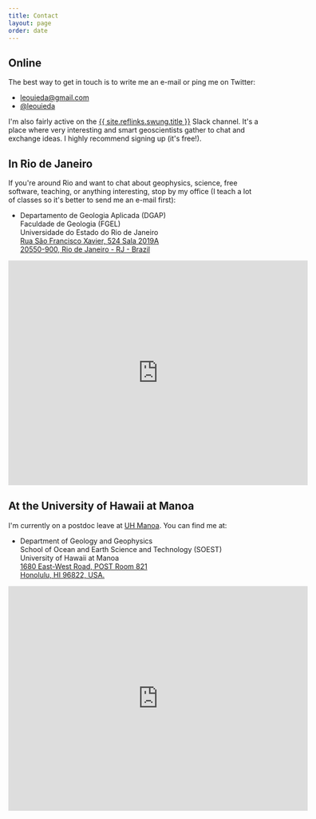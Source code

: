 ```yaml
---
title: Contact
layout: page
order: date
---
```


<div class="row">

<div class="col-md-6">

<h2>Online</h2>

The best way to get in touch is to write me an e-mail or ping me on Twitter:

<ul class="fa-ul contact">
    <li><i class="fa-li fa fa-envelope fa-fw"></i>
    <a href="mailto:leouieda@gmail.com">leouieda@gmail.com</a>
    </li>
    <li><i class="fa-li fa fa-twitter fa-fw"></i>
    <a href="https://twitter.com/leouieda">@leouieda</a>
    </li>
</ul>

<p>
I'm also fairly active on the
<a href="{{ site.reflinks.swung.url }}">{{ site.reflinks.swung.title }}</a>
Slack channel.
It's a place where very interesting and smart geoscientists gather to chat and
exchange ideas.
I highly recommend signing up (it's free!).
</p>


<h2>In Rio de Janeiro</h2>

If you're around Rio and want to chat about geophysics, science, free software,
teaching, or anything interesting, stop by my office
(I teach a lot  of classes so it's better to send me an e-mail first):

<ul class="fa-ul contact">
    <li><i class="fa-li fa fa-map-marker fa-fw"></i>
    Departamento de Geologia Aplicada (DGAP)
    <br>
    Faculdade de Geologia (FGEL)
    <br>
    Universidade do Estado do Rio de Janeiro
    <br>
    <a href="https://goo.gl/maps/7jGIq">
    Rua São Francisco Xavier, 524 Sala 2019A
    <br>
    20550-900, Rio de Janeiro - RJ - Brazil</a>
    </li>
</ul>


<div class="embed-responsive embed-responsive-16by9">
<iframe
src="https://www.google.com/maps/embed?pb=!1m14!1m8!1m3!1d1837.531151941925!2d-43.2356347!3d-22.9110727!3m2!1i1024!2i768!4f13.1!3m3!1m2!1s0x997e641dccbf6d%3A0x7ca835256cb07a9d!2sR.+S%C3%A3o+Francisco+Xavier%2C+524+-+Maracan%C3%A3%2C+Rio+de+Janeiro+-+RJ!5e0!3m2!1sen!2sbr!4v1457447315288"
width="600" height="450" style="border:0"
allowfullscreen></iframe>
</div>


</div>


<div class="col-md-6">


<h2>At the University of Hawaii at Manoa</h2>

I'm currently on a postdoc leave at
<a href="http://www.soest.hawaii.edu/GG/index.html">UH Manoa</a>.
You can find me at:

<ul class="fa-ul contact">
    <li><i class="fa-li fa fa-map-marker fa-fw"></i>
    Department of Geology and Geophysics
    <br>
    School of Ocean and Earth Science and Technology (SOEST)
    <br>
    University of Hawaii at Manoa
    <br>
    <a href="https://goo.gl/maps/8uHWEC3GHX42">
    1680 East-West Road, POST Room 821
    <br>
    Honolulu, HI 96822, USA.
    </a>
    </li>
</ul>

<div class="embed-responsive embed-responsive-16by9">
<iframe src="https://www.google.com/maps/embed?pb=!1m14!1m8!1m3!1d2628.5603383760836!2d-157.81678785215124!3d21.297353040375274!3m2!1i1024!2i768!4f13.1!3m3!1m2!1s0x7c006d9ecad14f15%3A0xca19e3c92caf4c3a!2s1680+East-West+Rd%2C+Honolulu%2C+HI+96822!5e0!3m2!1sen!2sus!4v1488230299919"
width="600" height="450" frameborder="0" style="border:0"
allowfullscreen></iframe>
</div>


</div>

</div> <!-- Row -->
